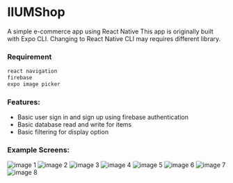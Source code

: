 # IIUMShop
A simple e-commerce app using React Native
This app is originally built with Expo CLI. Changing to React Native CLI may requires different library.

### Requirement

```sh
react navigation
firebase
expo image picker
```

### Features:

  - Basic user sign in and sign up using firebase authentication
  - Basic database read and write for items
  - Basic filtering for display option

### Example Screens:

![image 1](https://i.imgur.com/PVkg1Lv.png)
![image 2](https://i.imgur.com/J6nnHip.png)
![image 3](https://i.imgur.com/jkGcBjT.png)
![image 4](https://i.imgur.com/t9KnqMF.png)
![image 5](https://i.imgur.com/NF7Rnyc.png)
![image 6](https://i.imgur.com/SRMVXRw.png)
![image 7](https://i.imgur.com/1qwkL2e.png)
![image 8](https://i.imgur.com/2irxAJU.png)
